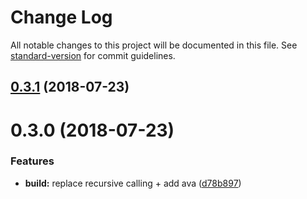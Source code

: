 # Change Log

All notable changes to this project will be documented in this file. See [standard-version](https://github.com/conventional-changelog/standard-version) for commit guidelines.

<a name="0.3.1"></a>
## [0.3.1](https://github.com/jimzhan/sys-env/compare/v0.3.0...v0.3.1) (2018-07-23)



<a name="0.3.0"></a>
# 0.3.0 (2018-07-23)


### Features

* **build:** replace recursive calling + add ava ([d78b897](https://github.com/jimzhan/sys-env/commit/d78b897))
